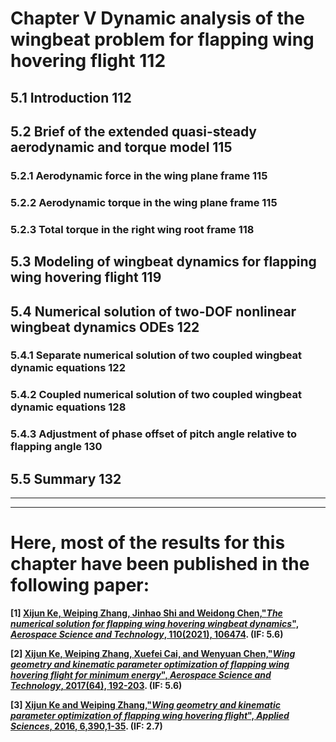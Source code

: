 ﻿# Chapter V Dynamic analysis of the wingbeat problem for flapping wing hovering flight	112

## 5.1 Introduction									112

## 5.2 Brief of the extended quasi-steady aerodynamic and torque model			115

### 5.2.1 Aerodynamic force in the wing plane frame					115

### 5.2.2 Aerodynamic torque in the wing plane frame					115

### 5.2.3 Total torque in the right wing root frame					118

## 5.3 Modeling of wingbeat dynamics for flapping wing hovering flight			119

## 5.4 Numerical solution of two-DOF nonlinear wingbeat dynamics ODEs			122

### 5.4.1 Separate numerical solution of two coupled wingbeat dynamic equations		122

### 5.4.2 Coupled numerical solution of two coupled wingbeat dynamic equations		128

### 5.4.3 Adjustment of phase offset of pitch angle relative to flapping angle		130

## 5.5 Summary										132
---------------------------------------------------------------------------------------------------------   

---------------------------------------------------------------------------------------------------------   
# Here, most of the results for this chapter have been published in the following paper:

**[1] [Xijun Ke, Weiping Zhang, Jinhao Shi and Weidong Chen,"*The numerical solution for flapping wing hovering wingbeat dynamics*", ***Aerospace Science and Technology***, 110(2021), 106474](https://doi.org/10.1016/j.ast.2020.106474). (IF: 5.6)**

**[2] [Xijun Ke, Weiping Zhang, Xuefei Cai, and Wenyuan Chen,"*Wing geometry and kinematic parameter optimization of flapping wing hovering flight for minimum energy*", ***Aerospace Science and Technology***, 2017(64), 192-203](https://doi.org/10.1016/j.ast.2017.01.019). (IF: 5.6)**

**[3] [Xijun Ke and Weiping Zhang,"*Wing geometry and kinematic parameter optimization of flapping wing hovering flight*", ***Applied Sciences***, 2016, 6,390,1-35](https://doi.org/10.3390/app6120390). (IF: 2.7)**